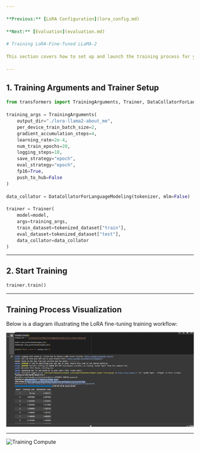 ```yaml
---

**Previous:** [LoRA Configuration](lora_config.md)

**Next:** [Evaluation](evaluation.md)

# Training LoRA-Fine-Tuned LLaMA-2

This section covers how to set up and launch the training process for your LoRA-adapted LLaMA-2 model.

---
```


## 1. Training Arguments and Trainer Setup

```python
from transformers import TrainingArguments, Trainer, DataCollatorForLanguageModeling

training_args = TrainingArguments(
	output_dir="./lora-llama2-about_me",
	per_device_train_batch_size=2,
	gradient_accumulation_steps=4,
	learning_rate=2e-4,
	num_train_epochs=20,
	logging_steps=10,
	save_strategy="epoch",
	eval_strategy="epoch",
	fp16=True,
	push_to_hub=False
)

data_collator = DataCollatorForLanguageModeling(tokenizer, mlm=False)

trainer = Trainer(
	model=model,
	args=training_args,
	train_dataset=tokenized_dataset["train"],
	eval_dataset=tokenized_dataset["test"],
	data_collator=data_collator
)
```

---

## 2. Start Training

```python
trainer.train()
```

---

## Training Process Visualization

Below is a diagram illustrating the LoRA fine-tuning training workflow:

![LoRA Training Process](images/training_image.png)

---


![Training Compute](images/training_compute.png.png)
